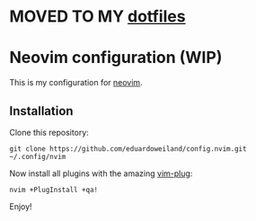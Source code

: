 # MOVED TO MY [dotfiles](https://github.com/eduardoweiland/dotfiles)

# Neovim configuration (WIP)

This is my configuration for [neovim](https://neovim.io).

## Installation

Clone this repository:

```
git clone https://github.com/eduardoweiland/config.nvim.git ~/.config/nvim
```

Now install all plugins with the amazing [vim-plug](https://github.com/junegunn/vim-plug):

```
nvim +PlugInstall +qa!
```

Enjoy!
